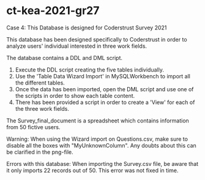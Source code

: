 # ct-kea-2021-gr27
Case 4: This Database is designed for Coderstrust Survey 2021

This database has been designed specifically to Coderstrust in order to analyze users' individual interested in three work fields.

The database contains a DDL and DML script.

1. Execute the DDL script creating the five tables individually.
2. Use the 'Table Data Wizard Import' in MySQLWorkbench to import all the different tables.
3. Once the data has been imported, open the DML script and use one of the scripts in order to show each table content.
4. There has been provided a script in order to create a 'View' for each of the three work fields.

The Survey_final_document is a spreadsheet which contains information from 50 fictive users. 

Warning: When using the Wizard import on Questions.csv, make sure to disable all the boxes with "MyUnknownColumn". Any doubts about this can be clarified in the png-file.

Errors with this database: When importing the Survey.csv file, be aware that it only imports 22 records out of 50. This error was not fixed in time.

